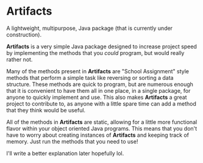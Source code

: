 # Artifacts
A lightweight, multipurpose, Java package (that is currently under construction).

**Artifacts** is a very simple Java package designed to increase project speed by implementing the methods that you _could_ program, but would really rather not. 

Many of the methods present in **Artifacts** are "School Assignment" style methods that perform a simple task like reversing or sorting a data structure. These methods are quick to program, but are numerous enough that it is convenient to have them all in one place, in a single package, for anyone to quickly implement and use. This also makes **Artifacts** a great project to contribute to, as anyone with a little spare time can add a method that they think would be useful. 

All of the methods in **Artifacts** are static, allowing for a little more functional flavor within your object oriented Java programs. This means that you don't have to worry about creating instances of **Artifacts** and keeping track of memory. Just run the methods that you need to use!

I'll write a better explanation later hopefully lol. 
